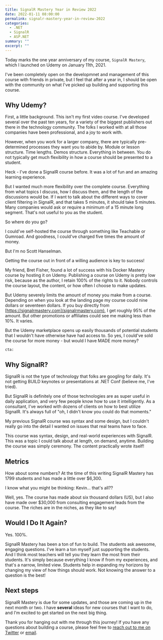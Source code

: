 ```yaml
---
title: SignalR Mastery Year in Review 2022
date: 2022-01-11 08:00:00
permalink: signalr-mastery-year-in-review-2022
categories:
  - .NET
  - SignalR
  - ASP.NET
summary: ""
excerpt: ""
---
```


Today marks the one year anniversary of my course, `SignalR Mastery`, which I launched on Udemy on January 11th, 2021.

I've been completely open on the developmnet and management of this course with friends in private, but I feel that after a year in, I should be open with the community on what I've picked up building and supporting this course.

## Why Udemy?  

First, a little background.  This isn't my first video course.  I've developed several over the past ten years, for a variety of the biggest publishers out there in the technology community.  The folks I worked with at all those companies have been professional, and a joy to work with.  

However, when you work for a larger company, there are typically pre-determined processes they want you to abide by.  Module or lesson structure.  Time lengths.  Demos structure.  Everything in between.  You do not typically get much flexibility in how a course should be presented to a student.

Heck - I've done a SignalR course before.  It was a lot of fun and an amazing learning experience.

But I wanted much more flexibility over the complete course.  Everything from what topics I discuss, how I discuss them, and the length of the discussions would be.  If I want to talk about the different ways to cover client filtering in SignalR, and that takes 5 minutes, it should take 5 minutes.  Many companies would ask or require a minimum of a 15 minute long segment.  That's not useful to you as the student.

So where do you go?

I could've self-hosted the course through something like Teachable or Gumroad.  And goodness, I could've charged five times the amount of money.  

But I'm no Scott Hanselman.  

Getting the course out in front of a willing audience is key to success!

My friend, Bret Fisher, found a lot of success with his Docker Mastery course by hosting it on Udemy.  Publishing a course on Udemy is pretty low risk, because as the author, I retain 100% of the rights to it.  Nobody controls the course layout, the content, or how often I choose to make updates.

But Udemy severely limits the amount of money you make from a course.  Depending on when you look at the landing page my course could nine dollars or seventeen dollars.  If you buy directly from [https://signalrmastery.com](signalrmastery.com), I get roughly 95% of the amount.  But other promotions or affiliates could see me making less than 10%.  It varies.

But the Udemy marketplace opens up easily thousands of potential students that I wouldn't have otherwise have had access to.  So yes, I could've sold the course for more money - but would I have MADE more money?

`cta: `

## Why SignalR?  

SignalR is not the type of technology that folks are googling for daily.  It's not getting BUILD keynotes or presentations at .NET Conf (believe me, I've tried).

But SignalR is definitely one of those technologies are as super useful in daily application, and very few people know how to use it intelligently.  As a consultant, I've worked with dozens of clients on how to best utilize SignalR.  It's always full of "oh, I didn't know you could do that moments."

My previous SignalR course was syntax and some design, but I couldn't really go into the detail I wanted on issues that real teams have to face.

This course was syntax, design, and real-world experiences with SignalR.  This was a topic I could talk about at length, on demand, anytime.  Building the course was simply ceremony.  The content practically wrote itself!  

## Metrics  

How about some numbers?  At the time of this writing SignalR Mastery has 1799 students and has made a little over $6,300.  

I know what you might be thinking: Kevin... that's all??

Well, yes.  The course has made about six thousand dollars (US), but I also have made over $30,000 from consulting engagement leads from the course.  The riches are in the niches, as they like to say!

## Would I Do It Again?  

Yes.  100%.

SignalR Mastery has been a ton of fun to build.  The students ask awesome, engaging questions.  I've learn a ton myself just supporting the students.  And I think most teachers will tell you they learn the most from their students.  It's simply because everything I know if from my experiences, and that's a narrow, limited view.  Students help in expanding my horizons by changing my view of how things should work.  Not knowing the answer to a question is the best!

## Next steps

SignalR Mastery is due for some updates, and those are coming up in the next month or two.  I have **several** ideas for new courses that I want to do, and I'm excited to get started on the next big thing.  

Thank you for hanging out with me through this journey!  If you have any questions about building a course, please feel free to [reach out to me on Twitter](https://twitter.com/1kevgriff) or [email](/contact).